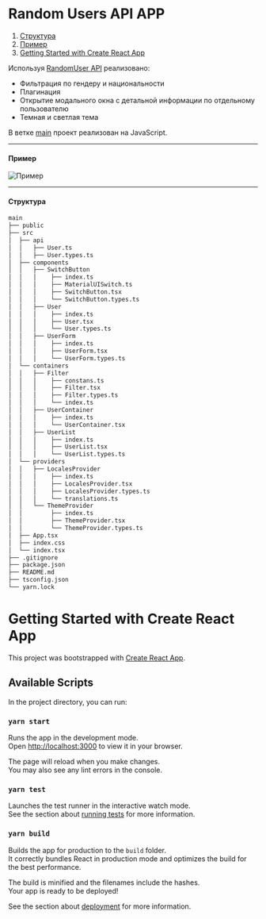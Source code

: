 # Random Users API APP

1. [Структура](#Structure)
1. [Пример](#Example)
1. [Getting Started with Create React App](#class)

Используя [RandomUser API](https://randomuser.me/documentation) реализовано:

- Фильтрация по гендеру и национальности
- Плагинация
- Открытие модального окна с детальной информации по отдельному пользователю
- Темная и светлая тема

В ветке [main](https://github.com/Jannik666/Random-User-API/tree/TypeScript) проект реализован на JavaScript.

---

#### <a name="Example"></a> Пример

![Пример](./random-users.gif)

---

#### <a name="Structure"></a> Структура

```q
main
├── public
├── src
│  ├── api
│  │   ├── User.ts
│  │   ├── User.types.ts
│  ├── components
│  │   ├── SwitchButton
│  │   │    ├── index.ts
│  │   │    ├── MaterialUISwitch.ts
│  │   │    ├── SwitchButton.tsx
│  │   │    └── SwitchButton.types.ts
│  │   ├── User
│  │   │    ├── index.ts
│  │   │    ├── User.tsx
│  │   │    └── User.types.ts
│  │   ├── UserForm
│  │   │    ├── index.ts
│  │   │    ├── UserForm.tsx
│  │   │    └── UserForm.types.ts
│  └── containers
│  │   ├── Filter
│  │   │    ├── constans.ts
│  │   │    ├── Filter.tsx
│  │   │    ├── Filter.types.ts
│  │   │    └── index.ts
│  │   ├── UserContainer
│  │   │    ├── index.ts
│  │   │    └── UserContainer.tsx
│  │   ├── UserList
│  │   │    ├── index.ts
│  │   │    ├── UserList.tsx
│  │   │    └── UserList.types.ts
│  └── providers
│  │   ├── LocalesProvider
│  │   │    ├── index.ts
│  │   │    ├── LocalesProvider.tsx
│  │   │    ├── LocalesProvider.types.ts
│  │   │    └── translations.ts
│  │   └── ThemeProvider
│  │        ├── index.ts
│  │        ├── ThemeProvider.tsx
│  │        └── ThemeProvider.types.ts
│  ├── App.tsx
│  ├── index.css
│  └── index.tsx
├── .gitignore
├── package.json
├── README.md
├── tsconfig.json
└── yarn.lock
```

# <a name="class"></a> Getting Started with Create React App

This project was bootstrapped with [Create React App](https://github.com/facebook/create-react-app).

## Available Scripts

In the project directory, you can run:

### `yarn start`

Runs the app in the development mode.\
Open [http://localhost:3000](http://localhost:3000) to view it in your browser.

The page will reload when you make changes.\
You may also see any lint errors in the console.

### `yarn test`

Launches the test runner in the interactive watch mode.\
See the section about [running tests](https://facebook.github.io/create-react-app/docs/running-tests) for more information.

### `yarn build`

Builds the app for production to the `build` folder.\
It correctly bundles React in production mode and optimizes the build for the best performance.

The build is minified and the filenames include the hashes.\
Your app is ready to be deployed!

See the section about [deployment](https://facebook.github.io/create-react-app/docs/deployment) for more information.
